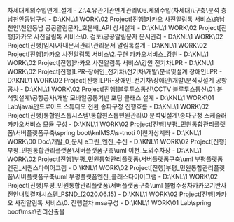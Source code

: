 차세대세외수입연계_설계 			- Z:\4.유관기관연계관리\06.세외수입(차세대)\구축\분석
충남천안동남구성 					- D:\KNL\1 WORK\02 Project\[진행]카카오 사전알림톡 서비스\충남천안\천안동남
공공알림문자_호분배_API 상세설계 	- D:\KNL\1 WORK\02 Project\[진행]카카오 사전알림톡 서비스\0. 검토\공공알림문자
문서관리 							- D:\KNL\1 WORK\02 Project\[진행]임시\사내문서관리\관리문서
알림톡설계 							- D:\KNL\1 WORK\02 Project\[진행]카카오 사전알림톡 서비스\2.구현
카카오서비스_강원 					- D:\KNL\1 WORK\02 Project\[진행]카카오 사전알림톡 서비스\강원
전기차LPR 							- D:\KNL\1 WORK\02 Project\[진행]LPR-장애인_전기차\전기차\개발\분석및설계
장애인LPR							- D:\KNL\1 WORK\02 Project\[진행]LPR-장애인_전기차\장애인\개발\분석및설계
공항공사 							- D:\KNL\1 WORK\02 Project\[진행]블루투스통신\CCTV 블루투스통신\01.분석및설계\공항공사\개발
모바일공통기반 포팅 클래스 설계 	- D:\KNL\1 WORK\01 Lab\java\안드로이드 스튜디오 전환
송파구청 진행흐름 					- D:\KNL\1 WORK\02 Project\[진행]통합원스톱시스템\통합원스톱민원관리\0 분석및설계\송파구청
스케줄러 카카오서비스 모듈 구성 	- D:\KNL\1 WORK\02 Project\[진행]부평_민원통합관리플랫폼\서버플랫폼구축\spring boot\knlMSA\s-tnoti
이천가상계좌 						- D:\KNL\1 WORK\00 Doc\개발_0_문서
e그린_엔진_수신 					- D:\KNL\1 WORK\02 Project\[진행]부평_민원통합관리플랫폼\서버플랫폼구축\uml
이천_노외주차장 					- D:\KNL\1 WORK\02 Project\[진행]부평_민원통합관리플랫폼\서버플랫폼구축\uml
부평플랫폼엔진_시퀀스다이어그램 	- D:\KNL\1 WORK\02 Project\[진행]부평_민원통합관리플랫폼\서버플랫폼구축\uml
부평플랫폼엔진_클래스다이어그램 	- D:\KNL\1 WORK\02 Project\[진행]부평_민원통합관리플랫폼\서버플랫폼구축\uml
불법주정차카카오기반사전안내및결재시스템_PSND_(2020.06.15) - D:\KNL\1 WORK\02 Project\[진행]카카오 사전알림톡 서비스\0. 진행절차
msa구성        					- D:\KNL\1 WORK\01 Lab\spring boot\msa\관리산출물
